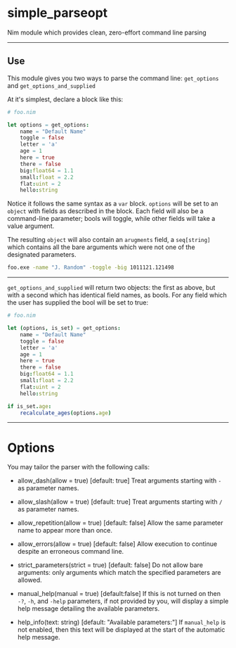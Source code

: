 # simple_parseopt
Nim module which provides clean, zero-effort command line parsing

---

## Use

This module gives you two ways to parse the command line: `get_options` and `get_options_and_supplied`

At it's simplest, declare a block like this:

```nim
# foo.nim

let options = get_options:
    name = "Default Name"
    toggle = false
    letter = 'a'
    age = 1
    here = true
    there = false
    big:float64 = 1.1
    small:float = 2.2
    flat:uint = 2
    hello:string
```

Notice it follows the same syntax as a `var` block.  `options` will be set to an `object` with fields as described in the block.  Each field will also be a command-line parameter; bools will toggle, while other fields will take a value argument.

The resulting `object` will also contain an `arugments` field, a `seq[string]` which contains all the bare arguments which were not one of the designated parameters.

```bash
foo.exe -name "J. Random" -toggle -big 1011121.121498
```

---

`get_options_and_supplied` will return two objects: the first as above, but with a second which has identical field names, as bools.  For any field which the user has supplied the bool will be set to true:

```nim
# foo.nim

let (options, is_set) = get_options:
    name = "Default Name"
    toggle = false
    letter = 'a'
    age = 1
    here = true
    there = false
    big:float64 = 1.1
    small:float = 2.2
    flat:uint = 2
    hello:string

if is_set.age:
    recalculate_ages(options.age)
```

---

# Options

You may tailor the parser with the following calls:


* allow_dash(allow = true) [default: true]
Treat arguments starting with `-` as parameter names.

* allow_slash(allow = true) [default: true]
Treat arguments starting with `/` as parameter names.

* allow_repetition(allow = true) [default: false]
Allow the same parameter name to appear more than once.

* allow_errors(allow = true) [default: false]
Allow execution to continue despite an erroneous command line.

* strict_parameters(strict = true) [default: false]
Do not allow bare arguments: only arguments which match the specified parameters are allowed.

* manual_help(manual = true) [default:false]
If this is not turned on then `-?`, `-h`, and `-help` parameters, if not provided by you, will display a simple help message detailing the available parameters.

* help_info(text: string) [default: "Available parameters:"]
If `manual_help` is not enabled, then this text will be displayed at the start of the automatic help message.
